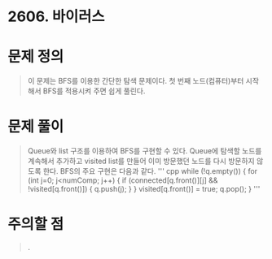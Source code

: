 # 2606. 바이러스

# 문제 정의
> 이 문제는 BFS를 이용한 간단한 탐색 문제이다.
> 첫 번째 노드(컴퓨터)부터 시작해서 BFS를 적용시켜 주면 쉽게 풀린다.

# 문제 풀이
> Queue와 list 구조를 이용하여 BFS를 구현할 수 있다.
> Queue에 탐색할 노드를 계속해서 추가하고 visited list를 만들어 이미 방문했던 노드를 다시 방문하지 않도록 한다.
> BFS의 주요 구현은 다음과 같다.
''' cpp
    while (!q.empty()) {
        for (int j=0; j<numComp; j++) {
            if (connected[q.front()][j] && !visited[q.front()]) {
                q.push(j);
            }
        }
        visited[q.front()] = true;
        q.pop();
    }
'''

# 주의할 점
> .

